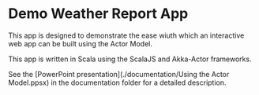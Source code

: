 # Demo Weather Report App

This app is designed to demonstrate the ease wiuth which an interactive web app can be built using the Actor Model.

This app is written in Scala using the ScalaJS and Akka-Actor frameworks.

See the [PowerPoint presentation](./documentation/Using the Actor Model.ppsx) in the documentation folder for a detailed description.
 